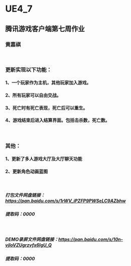 # UE4_7
## 腾讯游戏客户端第七周作业
### 黄嘉祺

<br/>

### 更新实现以下功能：
#### 1、一个玩家作为主机，其他玩家加入游戏。
#### 2、所有玩家可以自由交战。
#### 3、死亡时有死亡表现，死亡后可以重生。
#### 4、游戏结束后进入结算界面。包括击杀数，死亡数。

<br/>

### 其他：
#### 1、更新了多人游戏大厅及大厅聊天功能
#### 2、更新角色动画蓝图

<br/>

##### 打包文件网盘链接：https://pan.baidu.com/s/1rWV_iPZFP9PWSeLC9AZbhw
##### 提取码：0000

<br/>

#####  DEMO录屏文件网盘链接：https://pan.baidu.com/s/10n-vjloVZUgrzvfx6lgU_Q
#####  提取码：0000
